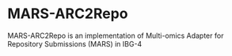 # MARS-ARC2Repo
MARS-ARC2Repo is an implementation of Multi-omics Adapter for Repository Submissions (MARS) in IBG-4  
